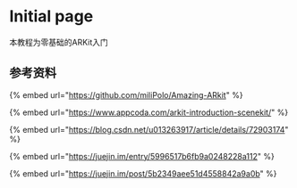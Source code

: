 # Initial page

本教程为零基础的ARKit入门

## 参考资料

{% embed url="https://github.com/miliPolo/Amazing-ARkit" %}

{% embed url="https://www.appcoda.com/arkit-introduction-scenekit/" %}

{% embed url="https://blog.csdn.net/u013263917/article/details/72903174" %}

{% embed url="https://juejin.im/entry/5996517b6fb9a0248228a112" %}

{% embed url="https://juejin.im/post/5b2349aee51d4558842a9a0b" %}



